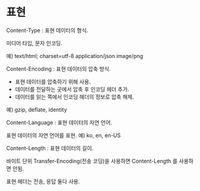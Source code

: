 # 표현 

Content-Type : 표현 데이터의 형식.

미디어 타입, 문자 인코딩.

예) 
    text/html; charset=utf-8 
    application/json
    image/png 

Content-Encoding : 표현 데이터의 압축 방식.

- 표현 데이터를 압축하기 위해 사용.
- 데이터를 전달하는 곳에서 압축 후 인코딩 헤더 추가.
- 데이터를 읽는 쪽에서 인코딩 헤더의 정보로 압축 해제.
  
예) gzip, deflate, identity 


Content-Language : 표현 데이터의 자연 언어.

표현 데이터의 자연 언어를 표현.
예) ko, en, en-US 


Content-Length : 표현 데이터의 길이.

바이트 단위
Transfer-Encoding(전송 코딩)을 사용하면 Content-Length 를 사용하면 안됨.



표현 헤더는 전송, 응답 둘다 사용.

